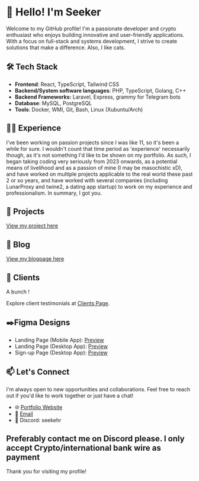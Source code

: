 # 👋 Hello! I'm Seeker

Welcome to my GitHub profile! I'm a passionate developer and crypto enthusiast who enjoys building innovative and user-friendly applications. With a focus on full-stack and systems development, I strive to create solutions that make a difference. Also, I like cats.

## 🛠️ Tech Stack

- **Frontend**: React, TypeScript, Tailwind CSS
- **Backend/System software languages**: PHP, TypeScript, Golang, C++
- **Backend Frameworks:** Laravel, Express, grammy for Telegram bots 
- **Database**: MySQL, PostgreSQL
- **Tools**: Docker, WMI, Git, Bash, Linux (Xubuntu/Arch)

## 🧑‍💼 Experience

I've been working on passion projects since I was like 11, so it's been a while for sure. I wouldn't count that time period as 'experience' necessarily though, as it's not something I'd like to be shown on my portfolio. As such, I began taking coding very seriously from 2023 onwards, as a potential means of livelihood and as a passion of mine (I may be masochistic xD), and have worked on multiple projects applicable to the real world these past 2 or so years, and have worked with several companies (including LunarProxy and twine2, a dating app startup) to work on my experience and professionalism. In summary, I got you. 

## 🚀 Projects
[View my project here](https://seekehr.github.io/projects.html)

## 📝 Blog
[View my blogpage here](https://seekehr.github.io/blog/)

## 🤝 Clients

A bunch !

Explore client testimonials at [Clients Page](https://seekehr.github.io/clients.html).

## ✒️Figma Designs
- Landing Page (Mobile App): [Preview](https://www.figma.com/proto/Mih7sESc03b9LBBWv188CK/Twine2?node-id=0-1&p=f&t=l9POzcwIExQl1u9l-0&scaling=scale-down&content-scaling=fixed&page-id=0%3A1)
- Landing Page (Desktop App): [Preview](https://www.figma.com/proto/fUHcuIs93ewhPB7tq9Y2GG/httpwire?node-id=49-4&p=f&t=T3nOdip0JqeEMQgR-0&scaling=contain&content-scaling=fixed&page-id=49%3A2)
- Sign-up Page (Desktop App): [Preview](https://www.figma.com/proto/fUHcuIs93ewhPB7tq9Y2GG/httpwire?node-id=0-1&p=f&t=T3nOdip0JqeEMQgR-0&scaling=contain&content-scaling=fixed&page-id=0%3A1)
  
## 📫 Let's Connect

I'm always open to new opportunities and collaborations. Feel free to reach out if you'd like to work together or just have a chat!

- 🌐 [Portfolio Website](https://seekehr.github.io)
- 📧 [Email](mailto:grouchyseeker@gmail.com)
- 💼 Discord: seekehr

**Preferably contact me on Discord please. I only accept Crypto/international bank wire as payment**
---

Thank you for visiting my profile!
